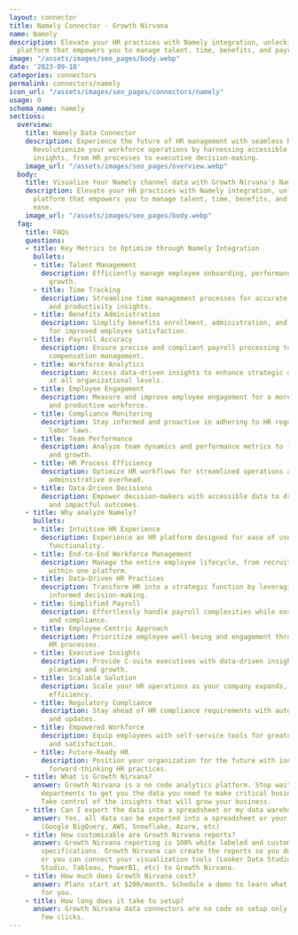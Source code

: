 ```yaml
---
layout: connector
title: Namely Connector - Growth Nirvana
name: Namely
description: Elevate your HR practices with Namely integration, unlocking a comprehensive
  platform that empowers you to manage talent, time, benefits, and payroll with ease.
image: "/assets/images/seo_pages/body.webp"
date: '2023-09-18'
categories: connectors
permalink: connectors/namely
icon_url: "/assets/images/seo_pages/connectors/namely"
usage: 0
schema_name: namely
sections:
  overview:
    title: Namely Data Connector
    description: Experience the future of HR management with seamless Namely integration.
      Revolutionize your workforce operations by harnessing accessible and data-driven
      insights, from HR processes to executive decision-making.
    image_url: "/assets/images/seo_pages/overview.webp"
  body:
    title: Visualize Your Namely channel data with Growth Nirvana's Namely Connector
    description: Elevate your HR practices with Namely integration, unlocking a comprehensive
      platform that empowers you to manage talent, time, benefits, and payroll with
      ease.
    image_url: "/assets/images/seo_pages/body.webp"
  faq:
    title: FAQs
    questions:
    - title: Key Metrics to Optimize through Namely Integration
      bullets:
      - title: Talent Management
        description: Efficiently manage employee onboarding, performance, and career
          growth.
      - title: Time Tracking
        description: Streamline time management processes for accurate attendance
          and productivity insights.
      - title: Benefits Administration
        description: Simplify benefits enrollment, administration, and compliance
          for improved employee satisfaction.
      - title: Payroll Accuracy
        description: Ensure precise and compliant payroll processing to streamline
          compensation management.
      - title: Workforce Analytics
        description: Access data-driven insights to enhance strategic decision-making
          at all organizational levels.
      - title: Employee Engagement
        description: Measure and improve employee engagement for a more motivated
          and productive workforce.
      - title: Compliance Monitoring
        description: Stay informed and proactive in adhering to HR regulations and
          labor laws.
      - title: Team Performance
        description: Analyze team dynamics and performance metrics to foster collaboration
          and growth.
      - title: HR Process Efficiency
        description: Optimize HR workflows for streamlined operations and reduced
          administrative overhead.
      - title: Data-Driven Decisions
        description: Empower decision-makers with accessible data to drive strategic
          and impactful outcomes.
    - title: Why analyze Namely?
      bullets:
      - title: Intuitive HR Experience
        description: Experience an HR platform designed for ease of use and comprehensive
          functionality.
      - title: End-to-End Workforce Management
        description: Manage the entire employee lifecycle, from recruitment to retirement,
          within one platform.
      - title: Data-Driven HR Practices
        description: Transform HR into a strategic function by leveraging data for
          informed decision-making.
      - title: Simplified Payroll
        description: Effortlessly handle payroll complexities while ensuring accuracy
          and compliance.
      - title: Employee-Centric Approach
        description: Prioritize employee well-being and engagement through streamlined
          HR processes.
      - title: Executive Insights
        description: Provide C-suite executives with data-driven insights for strategic
          planning and growth.
      - title: Scalable Solution
        description: Scale your HR operations as your company expands, without sacrificing
          efficiency.
      - title: Regulatory Compliance
        description: Stay ahead of HR compliance requirements with automated monitoring
          and updates.
      - title: Empowered Workforce
        description: Equip employees with self-service tools for greater autonomy
          and satisfaction.
      - title: Future-Ready HR
        description: Position your organization for the future with innovative and
          forward-thinking HR practices.
    - title: What is Growth Nirvana?
      answer: Growth Nirvana is a no code analytics platform. Stop waiting for other
        departments to get you the data you need to make critical business decisions.
        Take control of the insights that will grow your business.
    - title: Can I export the data into a spreadsheet or my data warehouse?
      answer: Yes, all data can be exported into a spreadsheet or your data warehouse
        (Google BigQuery, AWS, Snowflake, Azure, etc)
    - title: How customizable are Growth Nirvana reports?
      answer: Growth Nirvana reporting is 100% white labeled and customized to your
        specifications. Growth Nirvana can create the reports so you don’t have to
        or you can connect your visualization tools (Looker Data Studio/Google Data
        Studio, Tableau, PowerBI, etc) to Growth Nirvana.
    - title: How much does Growth Nirvana cost?
      answer: Plans start at $200/month. Schedule a demo to learn what plan is best
        for you.
    - title: How long does it take to setup?
      answer: Growth Nirvana data connectors are no code so setup only requires a
        few clicks.
---
```

